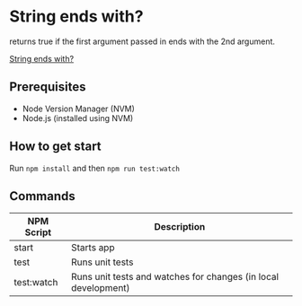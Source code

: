 # String ends with?


returns true if the first argument passed in ends with the 2nd argument.


[String ends with?](https://www.codewars.com/kata/51f2d1cafc9c0f745c00037d/train/javascript)

## Prerequisites

- Node Version Manager (NVM)
- Node.js (installed using NVM)

## How to get start

Run `npm install` and then `npm run test:watch`

## Commands

| NPM Script | Description                                                    |
| ---------- | -------------------------------------------------------------- |
| start      | Starts app                                                     |
| test       | Runs unit tests                                                |
| test:watch | Runs unit tests and watches for changes (in local development) |
